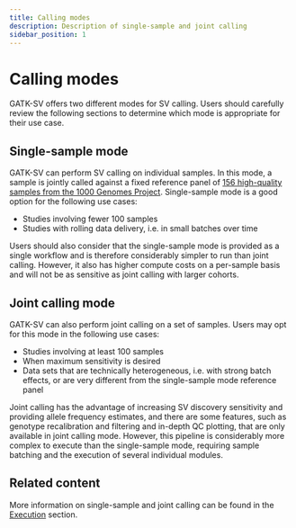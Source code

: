 ```yaml
---
title: Calling modes
description: Description of single-sample and joint calling
sidebar_position: 1
---
```


# Calling modes

GATK-SV offers two different modes for SV calling. Users should carefully review the following sections to determine
which mode is appropriate for their use case.

## Single-sample mode

GATK-SV can perform SV calling on individual samples. In this mode, a sample is jointly called against a fixed reference 
panel of [156 high-quality samples from the 1000 Genomes Project](https://app.terra.bio/#workspaces/anvil-datastorage/1000G-high-coverage-2019). Single-sample mode is a good option for the following 
use cases:

- Studies involving fewer 100 samples
- Studies with rolling data delivery, i.e. in small batches over time

Users should also consider that the single-sample mode is provided as a single workflow and is therefore considerably 
simpler to run than joint calling. However, it also has higher compute costs on a per-sample basis and will not be as sensitive 
as joint calling with larger cohorts.

## Joint calling mode

GATK-SV can also perform joint calling on a set of samples. Users may opt for this mode in the following use cases:

- Studies involving at least 100 samples
- When maximum sensitivity is desired
- Data sets that are technically heterogeneous, i.e. with strong batch effects, or are very different from the single-sample mode reference panel

Joint calling has the advantage of increasing SV discovery sensitivity and providing allele frequency estimates, and there are 
some features, such as genotype recalibration and filtering and in-depth QC plotting, that are only available in joint calling mode. 
However, this pipeline is considerably more complex to execute than the single-sample mode, requiring sample batching and the execution of 
several individual modules.

## Related content

More information on single-sample and joint calling can be found in the [Execution](/docs/execution/overview) section.

